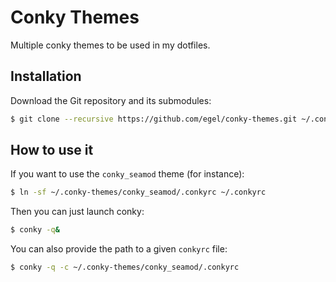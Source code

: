 # Conky Themes

Multiple conky themes to be used in my dotfiles.

## Installation

Download the Git repository and its submodules:

```sh
$ git clone --recursive https://github.com/egel/conky-themes.git ~/.conky-themes
```

## How to use it

If you want to use the `conky_seamod` theme (for instance):

```sh
$ ln -sf ~/.conky-themes/conky_seamod/.conkyrc ~/.conkyrc
```

Then you can just launch conky:
```sh
$ conky -q&
```

You can also provide the path to a given `conkyrc` file:
```sh
$ conky -q -c ~/.conky-themes/conky_seamod/.conkyrc
```
